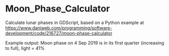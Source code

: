 # Moon_Phase_Calculator
Calculate lunar phases in GDScript, based on a Python example at https://www.daniweb.com/programming/software-development/code/216727/moon-phase-calculator

Example output:
Moon phase on 4 Sep 2019 is in its first quarter (increasing to full), light = 41%
